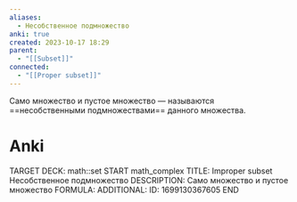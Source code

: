 ```yaml
---
aliases:
  - Несобственное подмножество
anki: true
created: 2023-10-17 18:29
parent:
  - "[[Subset]]"
connected:
  - "[[Proper subset]]"
---
```

Cамо множество и пустое множество — называются ==несобственными подмножествами== данного множества.


# Anki
TARGET DECK: math::set
START
math_complex
TITLE: Improper subset
Несобственное подмножество
DESCRIPTION: Cамо множество и пустое множество
FORMULA: 
ADDITIONAL:
ID: 1699130367605
END











